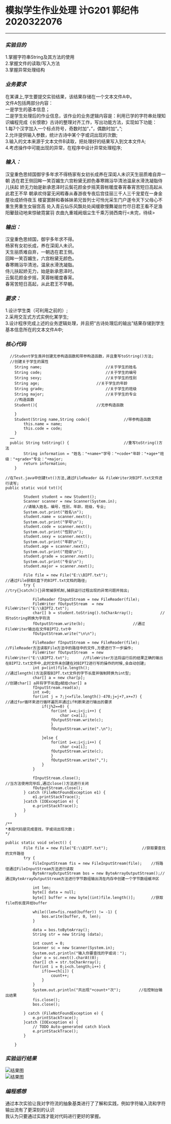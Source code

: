 # 模拟学生作业处理 计G201 郭纪伟 2020322076
---
### ___实验目的___  
1.掌握字符串String及其方法的使用  
2.掌握文件的读取/写入方法  
3.掌握异常处理结构  
### ___业务要求___  
在某课上,学生要提交实验结果，该结果存储在一个文本文件A中。  
文件A包括两部分内容：  
一是学生的基本信息；  
二是学生处理后的作业信息，该作业的业务逻辑内容是：利用已学的字符串处理知识编程完成《长恨歌》古诗的整理对齐工作，写出功能方法，实现如下功能：  
1.每7个汉字加入一个标点符号，奇数时加“，”，偶数时加“。”;  
2.允许提供输入参数，统计古诗中某个字或词出现的次数;  
3.输入的文本来源于文本文件B读取，把处理好的结果写入到文本文件A;    
4.考虑操作中可能出现的异常，在程序中设计异常处理程序;    
### ___输入：___  
汉皇重色思倾国御宇多年求不得杨家有女初长成养在深闺人未识天生丽质难自弃一朝
选在君王侧回眸一笑百媚生六宫粉黛无颜色春寒赐浴华清池温泉水滑洗凝脂侍儿扶起
娇无力始是新承恩泽时云鬓花颜金步摇芙蓉帐暖度春宵春宵苦短日高起从此君王不早
朝承欢侍宴无闲暇春从春游夜专夜后宫佳丽三千人三千宠爱在一身金屋妆成娇侍夜玉
楼宴罢醉和春姊妹弟兄皆列士可怜光采生门户遂令天下父母心不重生男重生女骊宫高
处入青云仙乐风飘处处闻缓歌慢舞凝丝竹尽日君王看不足渔阳鼙鼓动地来惊破霓裳羽
衣曲九重城阙烟尘生千乘万骑西南行<未完，待续>  
### ___输出：___  
汉皇重色思倾国，御宇多年求不得。  
杨家有女初长成，养在深闺人未识。  
天生丽质难自弃，一朝选在君王侧。  
回眸一笑百媚生，六宫粉黛无颜色。  
春寒赐浴华清池，温泉水滑洗凝脂。  
侍儿扶起娇无力，始是新承恩泽时。  
云鬓花颜金步摇，芙蓉帐暖度春宵。  
春宵苦短日高起，从此君王不早朝。  
### ___要求：___  
1.设计学生类（可利用之前的）;  
2.采用交互式方式实例化某学生;  
3.设计程序完成上述的业务逻辑处理，并且把“古诗处理后的输出”结果存储到学生基本信息所在的文本文件A中;  
### ___核心代码___  
```
  //Student学生类并创建无参构造函数和带参构造函数，并且重写toString()方法;
  //创建关于学生的属性
	String name;							//关于学生的姓名
	String code;							//关于学生的编号
	String sexy;							//关于学生的性别
	String age;							//关于学生的年龄
	String grade;							//关于学生的班级
	String major;							//关于学生的专业
	//构造函数
	Student(){							//无参构造函数
		
	}
	Student(String name,String code){				//带参构造函数
		this.name = name;
		this.code = code;
	}
  ……
  public String toString() {						//重写toString()方法
		String information = "姓名："+name+"学号："+code+"年龄："+age+"班级："+grade+"专业："+major;
		return information;
	}
```
```
//在Test.java中创建txt()方法,通过FileReader && FileWriter对BIPT.txt文件进行读写;
public static void txt(){
		
		Student student = new Student();
		Scanner scanner = new Scanner(System.in);
		//请输入姓名，编号，性别，年龄，班级，专业;
		System.out.print("姓名\n");
		student.name = scanner.next();
		System.out.print("学号\n");
		student.code = scanner.next();
		System.out.print("性别\n");
		student.sexy = scanner.next();
		System.out.print("年龄\n");
		student.age = scanner.next();
		System.out.print("班级\n");
		student.grade = scanner.next();
		System.out.print("专业\n");
		student.major = scanner.next();

		File file = new File("E:\\BIPT.txt");                               //通过File获取E盘下的BIPT.txt文档的路径;  
		try {                                                               //try{}catch(){}异常捕获机制,捕获运行过程出现的异常问题并抛出;
		
			FileReader fInputStream = new FileReader(file);			
			FileWriter fOutputStream  = new FileWriter("E:\\BIPT2.txt");
			char[] b = student.toString().toCharArray();			//将toString转换为字符流
			fOutputStream.write(b);						//通过FileWriter输出在文件BIPT2.txt中
			fOutputStream.write("\n\n");
			
			FileReader fInputStream = new FileReader(file);                   //FileReader方法读取File方法中的路径中的文件,方便进行下一步操作;
			FileWriter fOutputStream  = new FileWriter("E:\\BIPT2.txt");      //FileWriter方法将运行后的结果正确的输出在BIPT2.txt文件中,此时文件未创建在对BIPT2进行写的操作的时候,会自动创建;
			int p=(int)file.length();                                         //通过length()方法获取BIPT.txt文件的字节长度并强制转换为int型;
			char[] a = new char[p];                                           //创建char[] a并将字节长度p赋给char[] a
			fInputStream.read(a);
			int x=0;
			for(int j = 7;j<=file.length()-470;j=j+7,x+=7) {                  //通过for循环来进行循环遍历并通过if判断来进行输出的要求
				if(j%2==0) {
					for(int i=x;i<j;i++) {
						char c=a[i];
					fOutputStream.write(c);
					}
					fOutputStream.write(".\n");
					
				}else {
					for(int i=x;i<j;i++) {
						char c=a[i];
					fOutputStream.write(c);
					}
					fOutputStream.write(",");
				}
			}
			
			fInputStream.close();                                              //当方法使用完毕后,通过close()方法进行关闭
			fOutputStream.close();
		} catch (FileNotFoundException e1) {
			e1.printStackTrace();
		}catch (IOException e) {
			e.printStackTrace();
		}
	}
```
```
/**
*本段代码是完成查找，字或词出现次数；
*/

public static void select() {
		File file = new File("E:\\BIPT.txt");				//获取要查找的文件路径
		try {
			FileInputStream fis = new FileInputStream(file);	//将路径通过FileInputStream方法进行读取
			ByteArrayOutputStream bos = new ByteArrayOutputStream();//通过ByteArrayOutputStream方法进行字节数组输出流在内存中创建一个字节数组缓冲区
			
			int len;
			byte[] data = null;
			byte[] buffer = new byte[(int)file.length()];		//获取file的长度并给buffer
			
			while((len=fis.read(buffer)) != -1) {
				bos.write(buffer, 0, len);
			}	
			
			data = bos.toByteArray();
			String str = new String (data);
			
			int count = 0;
			Scanner sc = new Scanner(System.in);
			System.out.println("输入你要查找的字或词：");
			char o = sc.next().charAt(0);
			char[] ch = str.toCharArray();
			for(int i = 0;i<ch.length;i++) {
				if(o==ch[i]) {
					count++;
				}
			}
			System.out.println("共出现"+count+"次");		//在控制台输出结果
			fis.close();
			bos.close();
			
		} catch (FileNotFoundException e) {
			e.printStackTrace();
		}catch (IOException e) {
			// TODO Auto-generated catch block
			e.printStackTrace();
		}
		
	}
```
### ___实验运行结果___  
![结果图](https://github.com/Traveller-g/Task/blob/main/img/new1606741381.jpg)  
![结果图](https://github.com/Traveller-g/Task/blob/main/img/1606741450.jpg)  
### ___编程感想___  
通过本次实验让我对字符流的抽象基类进行了了解和实践，例如字符输入流和字符输出流有了更深刻的认识  
我认为只要通过实践才能对代码进行更好的掌握。  
